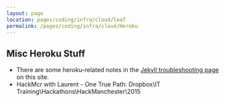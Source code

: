 ```yaml
---
layout: page
location: pages/coding/infra/cloud/leaf
permalink: /pages/coding/infra/cloud/Heroku
---
```


## Misc Heroku Stuff

- There are some heroku-related notes in the [Jekyll troubleshooting page](/pages/coding/webdev/jekyll/Jekyll-Troubleshooting) on this site.
- HackMcr with Laurent - One True Path: Dropbox\IT Training\Hackathons\HackManchester\2015
